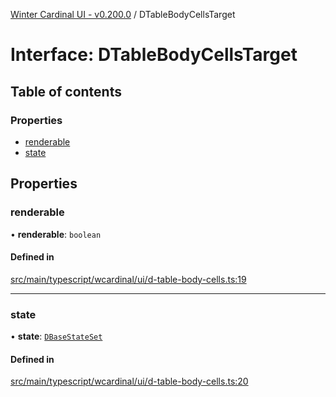 [Winter Cardinal UI - v0.200.0](../index.md) / DTableBodyCellsTarget

# Interface: DTableBodyCellsTarget

## Table of contents

### Properties

- [renderable](DTableBodyCellsTarget.md#renderable)
- [state](DTableBodyCellsTarget.md#state)

## Properties

### renderable

• **renderable**: `boolean`

#### Defined in

[src/main/typescript/wcardinal/ui/d-table-body-cells.ts:19](https://github.com/winter-cardinal/winter-cardinal-ui/blob/v0.200.0/src/main/typescript/wcardinal/ui/d-table-body-cells.ts#L19)

___

### state

• **state**: [`DBaseStateSet`](DBaseStateSet.md)

#### Defined in

[src/main/typescript/wcardinal/ui/d-table-body-cells.ts:20](https://github.com/winter-cardinal/winter-cardinal-ui/blob/v0.200.0/src/main/typescript/wcardinal/ui/d-table-body-cells.ts#L20)
